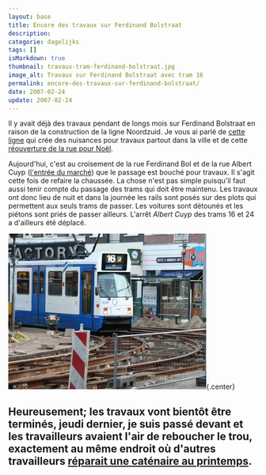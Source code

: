 ```yaml
---
layout: base
title: Encore des travaux sur Ferdinand Bolstraat
description: 
categorie: dagelijks
tags: []
isMarkdown: true
thumbnail: travaux-tram-ferdinand-bolstraat.jpg
image_alt: Travaux sur Ferdinand Bolstraat avec tram 16
permalink: encore-des-travaux-sur-ferdinand-bolstraat/
date: 2007-02-24
update: 2007-02-24
---
```




Il y avait déjà des travaux pendant de longs mois sur Ferdinand Bolstraat en raison de la construction de la ligne Noordzuid. Je vous ai parlé de [cette ligne](/noord-zuidlijn-ceintuurbaan-station) qui crée des nuisances pour travaux partout dans la ville et de cette [réouverture de la rue pour Noël](/noel-sur-ferdinand-bolstraat).

Aujourd'hui, c'est au croisement de la rue Ferdinand Bol et de la rue Albert Cuyp ([l'entrée du marché](/albert-cuyp-le-marche)) que le passage est bouché pour travaux. Il s'agit cette fois de refaire la chaussée. La chose n'est pas simple puisqu'il faut aussi tenir compte du passage des trams qui doit être maintenu. Les travaux ont donc lieu de nuit et dans la journée les rails sont posés sur des plots qui permettent aux seuls trams de passer. Les voitures sont détounés et les piétons sont priés de passer ailleurs. L'arrêt *Albert Cuyp* des trams 16 et 24 a d'ailleurs été déplacé.

![Travaux sur Ferdinand Bolstraat avec tram 16](travaux-tram-ferdinand-bolstraat.jpg){.center}

Heureusement; les travaux vont bientôt être terminés, jeudi dernier, je suis passé devant et les travailleurs avaient l'air de reboucher le trou, exactement au même endroit où d'autres travailleurs [réparait une caténaire au printemps](/le-tram-en-panne).
---